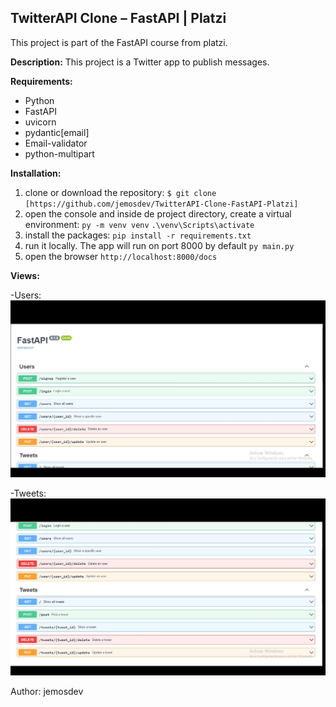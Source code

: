 ## TwitterAPI Clone – FastAPI | Platzi
This project is part of the FastAPI course from platzi.

**Description:**
This project is a Twitter app to publish messages.

**Requirements:**
- Python
- FastAPI
- uvicorn
- pydantic[email]
- Email-validator
- python-multipart

**Installation:**

1. clone or download the repository:
`$ git clone [https://github.com/jemosdev/TwitterAPI-Clone-FastAPI-Platzi]`
2. open the console and inside de project directory, create a virtual environment:
`py -m venv venv`
`.\venv\Scripts\activate`
3. install the packages:
`pip install -r requirements.txt`
4. run it locally. The app will run on port 8000 by default
`py main.py`
5. open the browser
`http://localhost:8000/docs`


**Views:**

-Users:
![](https://github.com/jemosdev/TwitterAPI-Clone-FastAPI-Platzi/blob/master/Twitter_FastAPI_(1).jpg)

-Tweets:
![](https://github.com/jemosdev/TwitterAPI-Clone-FastAPI-Platzi/blob/master/Twitter_FastAPI_(2).jpg)

Author: jemosdev
